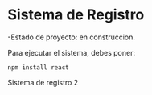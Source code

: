 <h1> Sistema de Registro </h1>

-Estado de proyecto: en construccion.

Para ejecutar el sistema, debes poner:

```npm install react```

Sistema de registro 2
